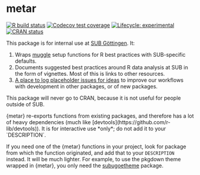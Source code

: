 # metar

<!-- badges: start -->
[![R build status](https://github.com/subugoe/metar/workflows/.github/workflows/main.yaml/badge.svg)](https://github.com//subugoe/metar/actions)
[![Codecov test coverage](https://codecov.io/gh/subugoe/metar/branch/master/graph/badge.svg)](https://codecov.io/gh//subugoe/metar?branch=master)
[![Lifecycle: experimental](https://img.shields.io/badge/lifecycle-experimental-orange.svg)](https://www.tidyverse.org/lifecycle/#experimental)
[![CRAN status](https://www.r-pkg.org/badges/version/metar)](https://CRAN.R-project.org/package=metar)
<!-- badges: end -->

This package is for internal use at [SUB Göttingen](http://sub.uni-goettingen.de).
It:

1. Wraps [muggle](http://subugoe.github.io/muggle/) setup functions for R best practices with SUB-specific defaults.
2. Documents suggested best practices around R data analysis at SUB in the form of vignettes.
  Most of this is links to other resources.
3. [A place to log placeholder issues for ideas](https://github.com/subugoe/metar/issues) to improve our workflows with development in other packages, or of new packages.

This package will never go to CRAN, because it is not useful for people outside of SUB.

<div class="alert alert-warning">
  {metar} re-exports functions from existing packages, and therefore has a lot of heavy dependencies (much like [devtools](https://github.com/r-lib/devtools)).
  It is for interactive use *only*; do not add it to your `DESCRIPTION`.
</div>

If you need one of the {metar} functions in your project, look for package from which the function originated, and add that to your `DESCRIPTION` instead.
It will be much lighter.
For example, to use the pkgdown theme wrapped in {metar}, you only need the [subugoetheme](https://github.com/subugoe/subugoetheme) package.
